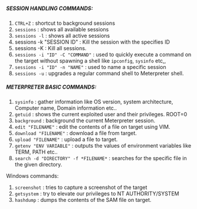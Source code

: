 ##### SESSION HANDLING COMMANDS:

1. `CTRL+Z` : shortcut to background sessions
2. `sessions` : shows all available sessions
3. `sessions -l` : shows all active sessions
4. sessions -k "SESSION ID" : Kill the session with the specifies ID
5. sessions -K : Kill all sessions.
6. `sessions -i "ID" -C "COMMAND"` : used to quickly execute a command on the target without spawning a shell like `ipconfig`, `sysinfo` etc,,
7. `sessions -i "ID" -n "NAME"` : used to name a specific session 
8. `sessions -u` : upgrades a regular command shell to Meterpreter shell. 

##### METERPRETER BASIC COMMANDS:

1. `sysinfo` : gather information like OS version, system architecture, Computer name, Domain information etc..
2. `getuid` : shows the current exploited user and their privileges. ROOT=0
3. `background` : background the current Meterpreter session.
4. `edit "FILENAME"` : edit the contents of a file on target using VIM.
5. `download "FILENAME"` : download a file from target.
6. `upload "FILENAME"` : upload a file to target.
7. `getenv "ENV VARIABLE"` : outputs the values of environment variables like TERM, PATH etc..
8. `search -d "DIRECTORY" -f *FILENAME*` : searches for the specific file in the given directory.

Windows commands:

1. `screenshot` : tries to capture a screenshot of the target
2. `getsystem` : try to elevate our privileges to NT AUTHORITY/SYSTEM
3.  `hashdump` : dumps the contents of the SAM file on target.

